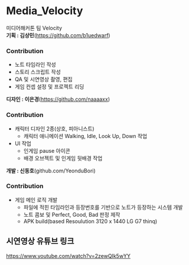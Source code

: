 # Media_Velocity
미디어해커톤 팀 Velocity</br>
<b>기획 : 김상민</b>(https://github.com/b1uedwarf)</br>
### Contribution
- 노트 타임라인 작성
- 스토리 스크립트 작성
- QA 및 시연영상 촬영, 편집
- 게임 컨셉 설정 및 프로젝트 리딩</br>

<b>디자인 : 이은경</b>(https://github.com/naaaaxx)</br>
### Contribution
- 캐릭터 디자인 2종(상호, 피아니스트)
    - 캐릭터 애니메이션 Walking, Idle, Look Up, Down 작업
- UI 작업
    - 인게임 pause 아이콘
    - 배경 오브젝트 및 인게임 뒷배경 작업</br>

<b>개발 : 신동호</b>(github.com/YeonduBori)</br>
### Contribution
- 게임 메인 로직 개발
    - 파일에 적힌 타임라인과 등장번호를 기반으로 노트가 등장하는 시스템 개발
    - 노트 콤보 및 Perfect, Good, Bad 판정 제작
    - APK build(based Resoulution 3120 x 1440 LG G7 thinq)</br>
## 시연영상 유튜브 링크
https://www.youtube.com/watch?v=2zewQIk5wYY
